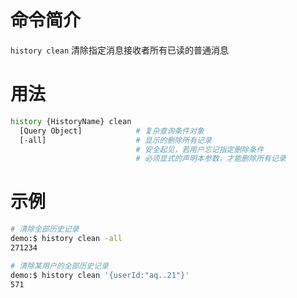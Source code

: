 命令简介
======= 

`history clean` 清除指定消息接收者所有已读的普通消息

用法
=======

```bash
history {HistoryName} clean
  [Query Object]            # 复杂查询条件对象
  [-all]                    # 显示的删除所有记录
                            # 安全起见，若用户忘记指定删除条件
                            # 必须显式的声明本参数，才能删除所有记录
```

示例
=======

```bash
# 清除全部历史记录 
demo:$ history clean -all
271234

# 清除某用户的全部历史记录
demo:$ history clean '{userId:"aq..21"}'
571
```